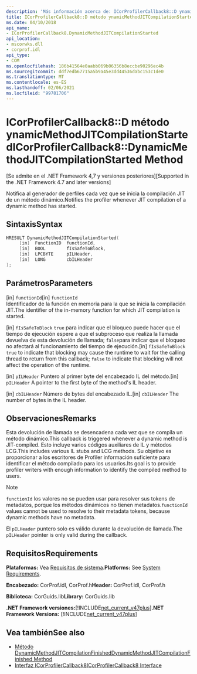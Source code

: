 ```yaml
---
description: 'Más información acerca de: ICorProfilerCallback8::D ynamicMethodJITCompilationStarted (método)'
title: ICorProfilerCallback8::D método ynamicMethodJITCompilationStarted
ms.date: 04/10/2018
api_name:
- ICorProfilerCallback8.DynamicMethodJITCompilationStarted
api_location:
- mscorwks.dll
- corprof.idl
api_type:
- COM
ms.openlocfilehash: 186b41564e0aabb069b06356b8eccbe90296ec4b
ms.sourcegitcommit: ddf7edb67715a5b9a45e3dd44536dabc153c1de0
ms.translationtype: MT
ms.contentlocale: es-ES
ms.lasthandoff: 02/06/2021
ms.locfileid: "99781706"
---
```

# <a name="icorprofilercallback8dynamicmethodjitcompilationstarted-method"></a><span data-ttu-id="6a004-103">ICorProfilerCallback8::D método ynamicMethodJITCompilationStarted</span><span class="sxs-lookup"><span data-stu-id="6a004-103">ICorProfilerCallback8::DynamicMethodJITCompilationStarted Method</span></span>

<span data-ttu-id="6a004-104">[Se admite en el .NET Framework 4,7 y versiones posteriores]</span><span class="sxs-lookup"><span data-stu-id="6a004-104">[Supported in the .NET Framework 4.7 and later versions]</span></span>  
  
<span data-ttu-id="6a004-105">Notifica al generador de perfiles cada vez que se inicia la compilación JIT de un método dinámico.</span><span class="sxs-lookup"><span data-stu-id="6a004-105">Notifies the profiler whenever JIT compilation of a dynamic method has started.</span></span>  
  
## <a name="syntax"></a><span data-ttu-id="6a004-106">Sintaxis</span><span class="sxs-lookup"><span data-stu-id="6a004-106">Syntax</span></span>  
  
```cpp  
HRESULT DynamicMethodJITCompilationStarted(  
     [in]  FunctionID  functionId,
     [in]  BOOL        fIsSafeToBlock,
     [in]  LPCBYTE     pILHeader,
     [in]  LONG        cbILHeader
);  
```  
  
## <a name="parameters"></a><span data-ttu-id="6a004-107">Parámetros</span><span class="sxs-lookup"><span data-stu-id="6a004-107">Parameters</span></span>  

<span data-ttu-id="6a004-108">[in] `functionId`</span><span class="sxs-lookup"><span data-stu-id="6a004-108">[in] `functionId`</span></span>  
<span data-ttu-id="6a004-109">Identificador de la función en memoria para la que se inicia la compilación JIT.</span><span class="sxs-lookup"><span data-stu-id="6a004-109">The identifier of the in-memory function for which JIT compilation is started.</span></span>

<span data-ttu-id="6a004-110">[in] `fIsSafeToBlock` 
 `true` para indicar que el bloqueo puede hacer que el tiempo de ejecución espere a que el subproceso que realiza la llamada devuelva de esta devolución de llamada; `false`para indicar que el bloqueo no afectará al funcionamiento del tiempo de ejecución.</span><span class="sxs-lookup"><span data-stu-id="6a004-110">[in] `fIsSafeToBlock`
`true` to indicate that blocking may cause the runtime to wait for the calling thread to return from this callback; `false` to indicate that blocking will not affect the operation of the runtime.</span></span>  

<span data-ttu-id="6a004-111">[in] `pILHeader` Puntero al primer byte del encabezado IL del método.</span><span class="sxs-lookup"><span data-stu-id="6a004-111">[in] `pILHeader` A pointer to the first byte of the method's IL header.</span></span>

<span data-ttu-id="6a004-112">[in] `cbILHeader` Número de bytes del encabezado IL.</span><span class="sxs-lookup"><span data-stu-id="6a004-112">[in] `cbILHeader` The number of bytes in the IL header.</span></span>

## <a name="remarks"></a><span data-ttu-id="6a004-113">Observaciones</span><span class="sxs-lookup"><span data-stu-id="6a004-113">Remarks</span></span>  

<span data-ttu-id="6a004-114">Esta devolución de llamada se desencadena cada vez que se compila un método dinámico.</span><span class="sxs-lookup"><span data-stu-id="6a004-114">This callback is triggered whenever a dynamic method is JIT-compiled.</span></span> <span data-ttu-id="6a004-115">Esto incluye varios códigos auxiliares de IL y métodos LCG.</span><span class="sxs-lookup"><span data-stu-id="6a004-115">This includes various IL stubs and LCG methods.</span></span> <span data-ttu-id="6a004-116">Su objetivo es proporcionar a los escritores de Profiler información suficiente para identificar el método compilado para los usuarios.</span><span class="sxs-lookup"><span data-stu-id="6a004-116">Its goal is to provide profiler writers with enough information to identify the compiled method to users.</span></span>

> [!NOTE]
> <span data-ttu-id="6a004-117">`functionId` los valores no se pueden usar para resolver sus tokens de metadatos, porque los métodos dinámicos no tienen metadatos.</span><span class="sxs-lookup"><span data-stu-id="6a004-117">`functionId` values cannot be used to resolve to their metadata tokens, because dynamic methods have no metadata.</span></span>

<span data-ttu-id="6a004-118">El `pILHeader` puntero solo es válido durante la devolución de llamada.</span><span class="sxs-lookup"><span data-stu-id="6a004-118">The `pILHeader` pointer is only valid during the callback.</span></span>

## <a name="requirements"></a><span data-ttu-id="6a004-119">Requisitos</span><span class="sxs-lookup"><span data-stu-id="6a004-119">Requirements</span></span>  

 <span data-ttu-id="6a004-120">**Plataformas:** Vea [Requisitos de sistema](../../get-started/system-requirements.md).</span><span class="sxs-lookup"><span data-stu-id="6a004-120">**Platforms:** See [System Requirements](../../get-started/system-requirements.md).</span></span>  
  
 <span data-ttu-id="6a004-121">**Encabezado:** CorProf.idl, CorProf.h</span><span class="sxs-lookup"><span data-stu-id="6a004-121">**Header:** CorProf.idl, CorProf.h</span></span>  
  
 <span data-ttu-id="6a004-122">**Biblioteca:** CorGuids.lib</span><span class="sxs-lookup"><span data-stu-id="6a004-122">**Library:** CorGuids.lib</span></span>  
  
 <span data-ttu-id="6a004-123">**.NET Framework versiones:**[!INCLUDE[net_current_v47plus](../../../../includes/net-current-v47plus.md)]</span><span class="sxs-lookup"><span data-stu-id="6a004-123">**.NET Framework Versions:** [!INCLUDE[net_current_v47plus](../../../../includes/net-current-v47plus.md)]</span></span>  
  
## <a name="see-also"></a><span data-ttu-id="6a004-124">Vea también</span><span class="sxs-lookup"><span data-stu-id="6a004-124">See also</span></span>

- [<span data-ttu-id="6a004-125">Método DynamicMethodJITCompilationFinished</span><span class="sxs-lookup"><span data-stu-id="6a004-125">DynamicMethodJITCompilationFinished Method</span></span>](icorprofilercallback8-dynamicmethodjitcompilationfinished-method.md)
- [<span data-ttu-id="6a004-126">Interfaz ICorProfilerCallback8</span><span class="sxs-lookup"><span data-stu-id="6a004-126">ICorProfilerCallback8 Interface</span></span>](icorprofilercallback8-interface.md)
